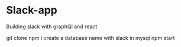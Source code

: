 # Slack-app
Building slack with graphQl and react

git clone <repo url> 
npm i 
create a database name with slack in mysql 
npm start
